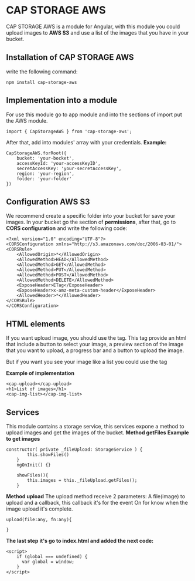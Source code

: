 # CAP STORAGE AWS 

CAP STORAGE AWS is a module for Angular, with this module you could upload images to **AWS S3** and use a list of the images that you have in your bucket.

## **Installation of CAP STORAGE AWS**

write the following command:
```
npm install cap-storage-aws
```

## **Implementation into a module**
For use this module go to app module and into the sections of import put the AWS module.
```
import { CapStorageAWS } from 'cap-storage-aws';
```
After that, add into modules' array with your credentials.
**Example:**
```
CapStorageAWS.forRoot({
    bucket: 'your-bocket',
    accessKeyId: 'your-accessKeyID',
    secretAccessKey: 'your-secretAccessKey',
    region: 'your-region',
    folder: 'your-folder'
})
```

## **Configuration AWS S3**
We recommend create a specific folder into your bucket for save your images. In your bucket 
go the section of **permissions**, after that, go to **CORS configuration** and write the following code:

```   
<?xml version="1.0" encoding="UTF-8"?>
<CORSConfiguration xmlns="http://s3.amazonaws.com/doc/2006-03-01/">
<CORSRule>
    <AllowedOrigin>*</AllowedOrigin>
    <AllowedMethod>HEAD</AllowedMethod>
    <AllowedMethod>GET</AllowedMethod>
    <AllowedMethod>PUT</AllowedMethod>
    <AllowedMethod>POST</AllowedMethod>
    <AllowedMethod>DELETE</AllowedMethod>
    <ExposeHeader>ETag</ExposeHeader>
    <ExposeHeader>x-amz-meta-custom-header</ExposeHeader>
    <AllowedHeader>*</AllowedHeader>
</CORSRule>
</CORSConfiguration>
```

## **HTML elements**
If you want upload image, you should use the <photo-upload><photo-upload> tag. This tag provide an html that include a button to select your image, a preview section of the image that you want to upload, a progress bar and a button to upload the image.

But if you want you see your image like a list you could use the tag <image-list></image-list>


**Example of implementation**
```
<cap-upload></cap-upload>
<h1>List of images</h1>
<cap-img-list></cap-img-list>
```
## **Services**
This module contains a storage service, this services expone a method to upload images and get the images of the bucket.
**Method getFiles**
**Example to get images**
```
constructor( private _fileUpload: StorageService ) {
        this.showFiles()
    }
    ngOnInit() {}

    showFiles(){
        this.images = this._fileUpload.getFiles();
    }
```
**Method upload**
The upload method receive 2 parameters:
A file(image) to upload and a callback, this callback it's for the event On for know when the image upload it's complete.
```
upload(file:any, fn:any){

}
```
**The last step it's go to index.html and added the next code:**
```
<script>
    if (global === undefined) {
      var global = window;
    }
</script>
```




